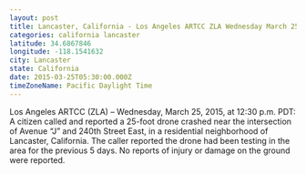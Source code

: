 ```yaml
---
layout: post
title: Lancaster, California - Los Angeles ARTCC ZLA Wednesday March 25 2015 at 12 30 p m PDT A
categories: california lancaster
latitude: 34.6867846
longitude: -118.1541632
city: Lancaster
state: California
date: 2015-03-25T05:30:00.000Z
timeZoneName: Pacific Daylight Time
---
```


Los Angeles ARTCC (ZLA) – Wednesday, March 25, 2015, at 12:30 p.m. PDT:  A citizen called and reported a 25-foot drone crashed near the intersection of Avenue “J” and 240th Street East, in a residential neighborhood of Lancaster, California.   The caller reported the drone had been testing in the area for the previous 5 days. No reports of injury or damage on the ground were reported.